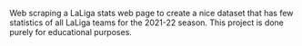 Web scraping a LaLiga stats web page to create a nice dataset that has few statistics of all LaLiga teams for the 2021-22 season. This project is done purely for educational purposes. 
